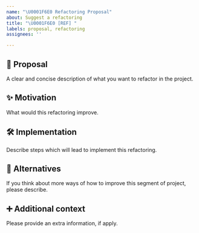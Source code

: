 ```yaml
---
name: "\U0001F6E0️ Refactoring Proposal"
about: Suggest a refactoring
title: "\U0001F6E0️ [REF] "
labels: proposal, refactoring
assignees: ''

---
```


## 🫴 Proposal
A clear and concise description of what you want to refactor in the project.

## ✨ Motivation
What would this refactoring improve.

## 🛠️ Implementation
Describe steps which will lead to implement this refactoring.

## 🔀 Alternatives
If you think about more ways of how to improve this segment of project, please describe.

## ➕ Additional context
Please provide an extra information, if apply.
